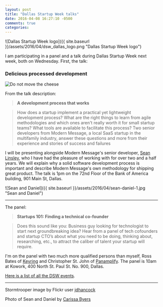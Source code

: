 ```yaml
---
layout: post
title: "Dallas Startup Week talks"
date: 2016-04-08 16:27:10 -0500
comments: true
categories: 
---
```


![Dallas Startup Week logo]({{ site.baseurl }}/assets/2016/04/dsw_dallas_logo.png "Dallas Startup Week logo")

I am participating in a panel and a talk during Dallas Startup Week next week, both on Wednesday. First, the talk:

### Delicious processed development

![Do not move the cheese](https://farm4.staticflickr.com/3516/3701088856_81164d0933_z.jpg "Do not move the cheese")

From the talk description:

> **A development process that works**

> How does a startup implement a practical yet lightweight development process? What are the right things to learn from agile methodologies and which ones aren't really worth it for small startup teams? What tools are available to facilitate this process? Two senior developers from Modern Message, a local SaaS startup in the multifamily industry, answer these questions and more from their experience and stories of success and failures

I will be presenting alongside Modern Message's senior developer, [Sean Linsley](https://twitter.com/seanlinsley), who I have had the pleasure of working with for over two and a half years. We will explain why a solid software development process is important and describe Modern Message's own methodology for shipping great product. The talk is 1pm on the 72nd Floor of the Bank of America building, 901 Main St, Dallas.

![Sean and Daniel]({{ site.baseurl }}/assets/2016/04/sean-daniel-1.jpg "Sean and Daniel")

---

The panel:

> **Startups 101: Finding a technical co-founder**

> Does this sound like you: Business guy looking for technologist to start next groundbreaking idea? Hear from a panel of tech cofounders and startup CTO’s about what you need to be doing, thinking about, researching, etc., to attract the caliber of talent your startup will require.

I'm on the panel with two much more qualified persons than myself, Ross Bates of [Keyring](https://keyringapp.com/) and Christopher St. John of [Panamplify](http://panamplify.com/). The panel is 10am at Kowork, 400 North St. Paul St. No. 900, Dallas.

[Here is a list of all the DSW events](http://www.dallasinnovates.com/calendar-dallas-startupweek-april-12-16-2016/).

---

Stormtrooper image by Flickr user [jdhancock](https://www.flickr.com/photos/jdhancock/3701088856)

Photo of Sean and Daniel by [Carissa Byers](http://carissabyers.com)
